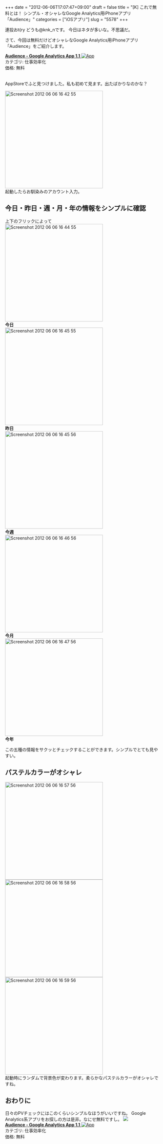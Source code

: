 +++
date = "2012-06-06T17:07:47+09:00"
draft = false
title = "[K] これで無料とは！ シンプル・オシャレなGoogle Analytics用iPhoneアプリ「Audience」"
categories = ["iOSアプリ"]
slug = "5578"
+++

連投おt(ry どうも@knk_nです。
今日はネタが多いな。不思議だ。

さて、今回は無料だけどオシャレなGoogle Analytics用iPhoneアプリ「Audience」をご紹介します。

<table class="appstorehelper">
<a href="http://itunes.apple.com/jp/app/audience-google-analytics/id496549581?mt=8&uo=4" rel="nofollow" target="_blank"><img class="appstorehelper_appicn" src="http://a2.mzstatic.com/us/r1000/092/Purple/29/4e/3c/mzl.dxqaoluf.jpg" alt="" /></a><div class="appstorehelper_text"><a href="http://itunes.apple.com/jp/app/audience-google-analytics/id496549581?mt=8&uo=4" rel="nofollow" target="_blank"><b>Audience - Google Analytics App 1.1</b> <img alt="App" src="http://ax.phobos.apple.com.edgesuite.net/ja_jp/images/web/linkmaker/badge_appstore-sm.gif" style="vertical-align: text-bottom;" /></b></a><br />カテゴリ: 仕事効率化<br />価格: 無料<br clear="all" /></div>
</table>

AppStoreでふと見つけました。私も初めて見ます。出たばかりなのかな？<!--more--><div class="center"><a href="https://knk-n.com/images/2012/06/screenshot-2012-06-06-16.42.55.jpg"><img src="https://knk-n.com/images/2012/06/screenshot-2012-06-06-16.42.55.jpg" alt="Screenshot 2012 06 06 16 42 55" title="screenshot 2012-06-06 16.42.55.jpg" border="0" width="320" height="auto" /></a></div>
起動したらお馴染みのアカウント入力。

<h2>今日・昨日・週・月・年の情報をシンプルに確認</h2>
上下のフリックによって
<div class="center"><a href="https://knk-n.com/images/2012/06/screenshot-2012-06-06-16.44.55.jpg"><img src="https://knk-n.com/images/2012/06/screenshot-2012-06-06-16.44.55.jpg" alt="Screenshot 2012 06 06 16 44 55" title="screenshot 2012-06-06 16.44.55.jpg" border="0" width="320" height="auto" /></a></div>
<div class="center"><strong>今日</strong></div>

<div class="center"><a href="https://knk-n.com/images/2012/06/screenshot-2012-06-06-16.45.55..jpg"><img src="https://knk-n.com/images/2012/06/screenshot-2012-06-06-16.45.55..jpg" alt="Screenshot 2012 06 06 16 45 55" title="screenshot-2012-06-06-16.45.55..jpg" border="0" width="320" height="auto" /></a></div>
<div class="center"><strong>昨日</strong></div>

<div class="center"><a href="https://knk-n.com/images/2012/06/screenshot-2012-06-06-16.45.56.jpg"><img src="https://knk-n.com/images/2012/06/screenshot-2012-06-06-16.45.56.jpg" alt="Screenshot 2012 06 06 16 45 56" title="screenshot-2012-06-06-16.45.56.jpg" border="0" width="320" height="auto" /></a></div>
<div class="center"><strong>今週</strong></div>

<div class="center"><a href="https://knk-n.com/images/2012/06/screenshot-2012-06-06-16.46.56.jpg"><img src="https://knk-n.com/images/2012/06/screenshot-2012-06-06-16.46.56.jpg" alt="Screenshot 2012 06 06 16 46 56" title="screenshot-2012-06-06-16.46.56.jpg" border="0" width="320" height="auto" /></a></div>
<div class="center"><strong>今月</strong></div>

<div class="center"><a href="https://knk-n.com/images/2012/06/screenshot-2012-06-06-16.47.56.jpg"><img src="https://knk-n.com/images/2012/06/screenshot-2012-06-06-16.47.56.jpg" alt="Screenshot 2012 06 06 16 47 56" title="screenshot-2012-06-06-16.47.56.jpg" border="0" width="320" height="auto" /></a></div>
<div class="center"><strong>今年</strong></div>

この五種の情報をサクッとチェックすることができます。シンプルでとても見やすい。

<h2>パステルカラーがオシャレ</h2>
<div class="center"><a href="https://knk-n.com/images/2012/06/screenshot-2012-06-06-16.57.56.jpg"><img src="https://knk-n.com/images/2012/06/screenshot-2012-06-06-16.57.56.jpg" alt="Screenshot 2012 06 06 16 57 56" title="screenshot-2012-06-06-16.57.56.jpg" border="0" width="320" height="auto" /></a></div>

<div class="center"><a href="https://knk-n.com/images/2012/06/screenshot-2012-06-06-16.58.56.jpg"><img src="https://knk-n.com/images/2012/06/screenshot-2012-06-06-16.58.56.jpg" alt="Screenshot 2012 06 06 16 58 56" title="screenshot-2012-06-06-16.58.56.jpg" border="0" width="320" height="auto" /></a></div>

<div class="center"><a href="https://knk-n.com/images/2012/06/screenshot-2012-06-06-16.59.56.jpg"><img src="https://knk-n.com/images/2012/06/screenshot-2012-06-06-16.59.56.jpg" alt="Screenshot 2012 06 06 16 59 56" title="screenshot-2012-06-06-16.59.56.jpg" border="0" width="320" height="auto" /></a></div>
起動時にランダムで背景色が変わります。柔らかなパステルカラーがオシャレですね。

<h2>おわりに</h2>
日々のPVチェックにはこのくらいシンプルなほうがいいですね。
Google Analytics系アプリをお探しの方は是非。なにせ無料ですし。
<table class="appstorehelper">
<a href="http://itunes.apple.com/jp/app/audience-google-analytics/id496549581?mt=8&uo=4" rel="nofollow" target="_blank"><img class="appstorehelper_appicn" src="http://a2.mzstatic.com/us/r1000/092/Purple/29/4e/3c/mzl.dxqaoluf.jpg" /></a><div class="appstorehelper_text"><a href="http://itunes.apple.com/jp/app/audience-google-analytics/id496549581?mt=8&uo=4" rel="nofollow" target="_blank"><b>Audience - Google Analytics App 1.1</b> <img alt="App" src="http://ax.phobos.apple.com.edgesuite.net/ja_jp/images/web/linkmaker/badge_appstore-sm.gif" style="vertical-align: text-bottom;" /></b></a><br />カテゴリ: 仕事効率化<br />価格: 無料<br clear="all" /></div>
</table>
